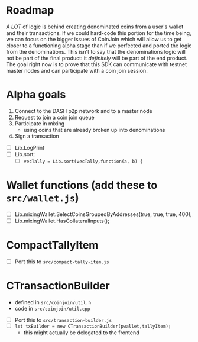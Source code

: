 # Roadmap
_A LOT_ of logic is behind creating denominated coins from a user's wallet and their
transactions. If we could hard-code this portion for the time being, we can focus on
the bigger issues of CoinJoin which will allow us to get closer to a functioning
alpha stage than if we perfected and ported the logic from the denominations.
This isn't to say that the denominations logic will not be part of the final product:
it _definitely_ will be part of the end product. The goal right now is to prove
that this SDK can communicate with testnet master nodes and can participate with
a coin join session.

# Alpha goals
1. Connect to the DASH p2p network and to a master node
2. Request to join a coin join queue
3. Participate in mixing
	- using coins that are already broken up into denominations
4. Sign a transaction

- [ ] Lib.LogPrint
- [ ] Lib.sort:
	- [ ] `vecTally = Lib.sort(vecTally,function(a, b) {`

# Wallet functions (add these to `src/wallet.js`)
- [ ] Lib.mixingWallet.SelectCoinsGroupedByAddresses(true, true, true, 400);
- [ ] Lib.mixingWallet.HasCollateralInputs();

# CompactTallyItem
- [ ] Port this to `src/compact-tally-item.js`

# CTransactionBuilder
- defined in `src/coinjoin/util.h`
- code in `src/coinjoin/util.cpp`
- [ ] Port this to `src/transaction-builder.js`
- [ ] `let txBuilder = new CTransactionBuilder(pwallet,tallyItem);`
	- this might actually be delegated to the frontend

